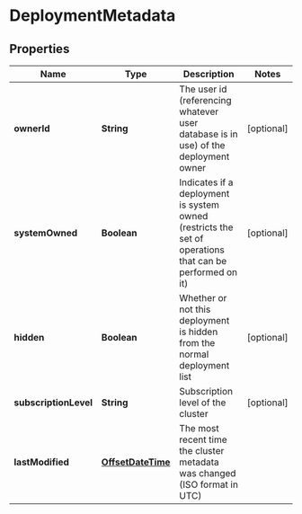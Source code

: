 # DeploymentMetadata

## Properties
Name | Type | Description | Notes
------------ | ------------- | ------------- | -------------
**ownerId** | **String** | The user id (referencing whatever user database is in use) of the deployment owner |  [optional]
**systemOwned** | **Boolean** | Indicates if a deployment is system owned (restricts the set of operations that can be performed on it) |  [optional]
**hidden** | **Boolean** | Whether or not this deployment is hidden from the normal deployment list |  [optional]
**subscriptionLevel** | **String** | Subscription level of the cluster |  [optional]
**lastModified** | [**OffsetDateTime**](OffsetDateTime.md) | The most recent time the cluster metadata was changed (ISO format in UTC) | 
